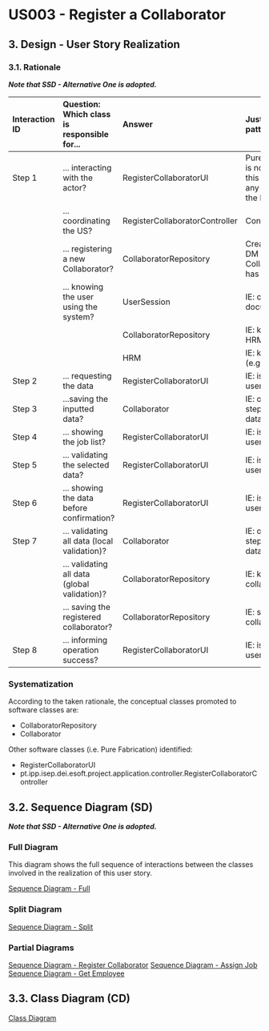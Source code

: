 # US003 - Register a Collaborator 

## 3. Design - User Story Realization 

### 3.1. Rationale

_**Note that SSD - Alternative One is adopted.**_

| Interaction ID | Question: Which class is responsible for...   | Answer                         | Justification (with patterns)                                                                                 |
|:---------------|:----------------------------------------------|:-------------------------------|:--------------------------------------------------------------------------------------------------------------|
| Step 1  		     | 	... interacting with the actor?              | RegisterCollaboratorUI         | Pure Fabrication: there is no reason to assign this responsibility to any existing class in the Domain Model. |
| 			  		        | 	... coordinating the US?                     | RegisterCollaboratorController | Controller                                                                                                    |
| 			  		        | 	... registering a new Collaborator?          | CollaboratorRepository         | Creator (Rule 1): in the DM CollaboratorRepository has a Collaborator.                                        |
| 			  		        | ... knowing the user using the system?        | UserSession                    | IE: cf. A&A component documentation.                                                                          |
| 			  		        | 							                                       | CollaboratorRepository         | IE: knows/has its own HRMs/Collaborators                                                                      |
| 			  		        | 							                                       | HRM                            | IE: knows its own data (e.g. email)                                                                           |
| Step 2  		     | 	... requesting the data						                | RegisterCollaboratorUI         | IE: is responsible for user interactions.                                                                     |
| Step 3  		     | 	...saving the inputted data?                 | Collaborator                   | IE: object created in step 1 has its own data.                                                                ||              
| Step 4 		      | 	... showing the job list?                    | RegisterCollaboratorUI         | IE: is responsible for user interactions.                                                                     | 
| Step 5 		      | 	... validating the selected data?            | RegisterCollaboratorUI         | IE: is responsible for user interactions.                                                                     |
| Step 6 		      | 	... showing the data before confirmation?    | RegisterCollaboratorUI         | IE: is responsible for user interactions.                                                                     |
| Step 7 		      | 	... validating all data (local validation)?  | Collaborator                   | IE: object created in step 1 has its own data.                                                                              |
| 			  		        | 	... validating all data (global validation)? | CollaboratorRepository         | IE: knows all its collaborators.                                                                              | 
| 			  		        | 	... saving the registered collaborator?      | CollaboratorRepository         | IE: stores all collaborators.                                                                                 | 
| Step 8 		      | 	... informing operation success?             | RegisterCollaboratorUI         | IE: is responsible for user interactions.                                                                     |

### Systematization ##

According to the taken rationale, the conceptual classes promoted to software classes are: 

* CollaboratorRepository
* Collaborator

Other software classes (i.e. Pure Fabrication) identified: 

* RegisterCollaboratorUI  
* pt.ipp.isep.dei.esoft.project.application.controller.RegisterCollaboratorController


## 3.2. Sequence Diagram (SD)

_**Note that SSD - Alternative One is adopted.**_

### Full Diagram

This diagram shows the full sequence of interactions between the classes involved in the realization of this user story.

[Sequence Diagram - Full](svg/us003-sequence-diagram-full.svg)

### Split Diagram

[Sequence Diagram - Split](svg/us003-sequence-diagram-split.svg)

### Partial Diagrams

[Sequence Diagram - Register Collaborator](svg/us003-sequence-diagram-partial-register-collaborator.svg)
[Sequence Diagram - Assign Job](svg/us003-sequence-diagram-partial-assign-job.svg)
[Sequence Diagram - Get Employee](svg/us003-sequence-diagram-partial-get-employee.svg)

## 3.3. Class Diagram (CD)

[Class Diagram](svg/us003-class-diagram.svg)